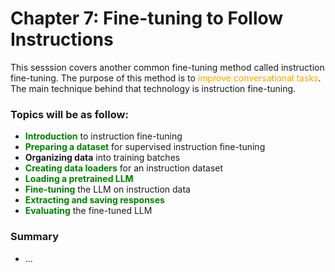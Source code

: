 # Chapter 7: Fine-tuning to Follow Instructions
This sesssion covers another common fine-tuning method called instruction fine-tuning.
The purpose of this method is to <span style="color:orange;">improve conversational tasks</span>.
The main technique behind that technology is instruction fine-tuning.

### Topics will be as follow:
- **<span style="color:green;">Introduction</span>** to instruction fine-tuning
- **<span style="color:green;">Preparing a dataset</span>** for supervised instruction fine-tuning
- **Organizing data** into training batches
- **<span style="color:green;">Creating data loaders</span>** for an instruction dataset
- **<span style="color:green;">Loading a pretrained LLM</span>**
- **<span style="color:green;">Fine-tuning</span>** the LLM on instruction data
- **<span style="color:green;">Extracting and saving responses</span>**
- **<span style="color:green;">Evaluating</span>** the fine-tuned LLM

### Summary
- ... 